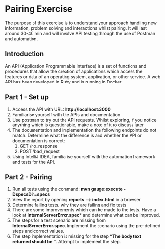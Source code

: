 Pairing Exercise
===================

The purpose of this exercise is to understand your approach handling new information, problem solving and interactions whilst pairing. It will last around 30-40 min and will involve API testing through the use of Postman and automation.

Introduction
-------------
An API (Application Programmable Interface) is a set of functions and procedures that allow the creation of applications which access the features or data of an operating system, application, or other service. A web API has been developed in Ruby and is running in Docker.


Part 1 - Set up 
-------------
1.	Access the API with URL: **http://localhost:3000**
2.	Familiarise yourself with the APIs and documentation
3.	Use postman to try out the API requests. Whilst exploring, if you notice anything which is questionable, make a note of it to discuss later
4.	The documentation and implementation the following endpoints do not match. Determine what the difference is and whether the API or documentation is correct: 
      1. GET /no_response
      2. POST /bad_request
5.	Using IntelliJ IDEA, familiarise yourself with the automation framework and tests for the API. 

Part 2 - Pairing
-------------
1.	Run all tests using the command: **mvn gauge:execute -DspecsDir=specs**
2.	View the report by opening **reports --> index.html** in a browser
3.	Determine failing tests, why they are failing and fix tests
4.	There are some improvements which can be made to the tests. Have a look at **InternalServerError.spec*** and determine what can be improved.
5.	The steps for a test scenario are missing from **InternalServerError.spec**. Implement the scenario using the pre-defined steps and correct values.
6.	The step implementation is missing for the step **“The body text returned should be <bodyText>”**. Attempt to implement the step.
